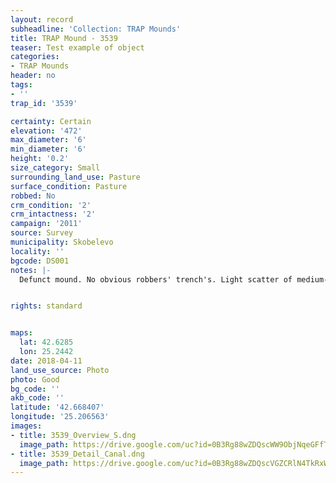 ```yaml
---
layout: record
subheadline: 'Collection: TRAP Mounds'
title: TRAP Mound - 3539
teaser: Test example of object
categories:
- TRAP Mounds
header: no
tags:
- ''
trap_id: '3539'

certainty: Certain
elevation: '472'
max_diameter: '6'
min_diameter: '6'
height: '0.2'
size_category: Small
surrounding_land_use: Pasture
surface_condition: Pasture
robbed: No
crm_condition: '2'
crm_intactness: '2'
campaign: '2011'
source: Survey
municipality: Skobelevo
locality: ''
bgcode: DS001
notes: |-
  Defunct mound. No obvious robbers' trench's. Light scatter of medium-sized stones. Severely damaged by agricultural activity.


rights: standard


maps:
  lat: 42.6285
  lon: 25.2442
date: 2018-04-11
land_use_source: Photo
photo: Good
bg_code: ''
akb_code: ''
latitude: '42.668407'
longitude: '25.206563'
images:
- title: 3539_Overview_S.dng
  image_path: https://drive.google.com/uc?id=0B3Rg88wZDQscWW9ObjNqeGFfTWM
- title: 3539_Detail_Canal.dng
  image_path: https://drive.google.com/uc?id=0B3Rg88wZDQscVGZCRlN4TkRxWkk
---
```

